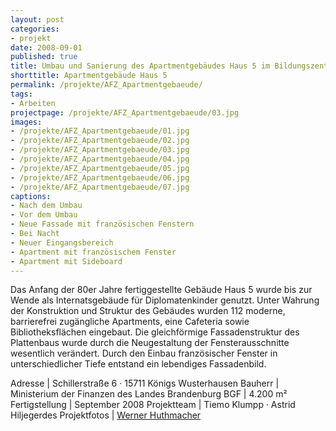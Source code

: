 ```yaml
---
layout: post
categories:
- projekt
date: 2008-09-01
published: true
title: Umbau und Sanierung des Apartmentgebäudes Haus 5 im Bildungszentrum der Finanzverwaltung des Landes Brandenburg
shorttitle: Apartmentgebäude Haus 5
permalink: /projekte/AFZ_Apartmentgebaeude/
tags: 
- Arbeiten
projectpage: /projekte/AFZ_Apartmentgebaeude/03.jpg
images:
- /projekte/AFZ_Apartmentgebaeude/01.jpg
- /projekte/AFZ_Apartmentgebaeude/02.jpg
- /projekte/AFZ_Apartmentgebaeude/03.jpg
- /projekte/AFZ_Apartmentgebaeude/04.jpg
- /projekte/AFZ_Apartmentgebaeude/05.jpg
- /projekte/AFZ_Apartmentgebaeude/06.jpg
- /projekte/AFZ_Apartmentgebaeude/07.jpg
captions:
- Nach dem Umbau
- Vor dem Umbau
- Neue Fassade mit französischen Fenstern
- Bei Nacht
- Neuer Eingangsbereich
- Apartment mit französischem Fenster
- Apartment mit Sideboard
---
```

Das Anfang der 80er Jahre fertiggestellte Gebäude Haus 5 wurde bis zur Wende als Internatsgebäude für Diplomatenkinder genutzt. Unter Wahrung der Konstruktion und Struktur des Gebäudes wurden 112 moderne, barrierefrei zugängliche Apartments, eine Cafeteria sowie Bibliotheksflächen eingebaut. Die gleichförmige Fassadenstruktur des Plattenbaus wurde durch die Neugestaltung der Fensterausschnitte wesentlich verändert. Durch den Einbau französischer Fenster in unterschiedlicher Tiefe entstand ein lebendiges Fassadenbild.

Adresse			|	Schillerstraße 6 · 15711 Königs Wusterhausen 
Bauherr			|	Ministerium der Finanzen des Landes Brandenburg 
BGF				|	4.200 m² 
Fertigstellung	|	September 2008 
Projektteam		|	Tiemo Klumpp · Astrid Hiljegerdes 
Projektfotos	|	[Werner Huthmacher](http://www.werner-huthmacher.de/)